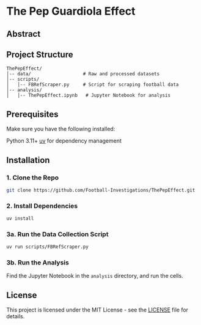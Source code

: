 # The Pep Guardiola Effect

## Abstract

## Project Structure
```
ThePepEffect/
│-- data/                   # Raw and processed datasets
│-- scripts/
│   │-- FBRefScraper.py     # Script for scraping football data
│-- analysis/
│   │-- ThePepEffect.ipynb   # Jupyter Notebook for analysis
```

## Prerequisites
Make sure you have the following installed:

Python 3.11+
[uv](https://docs.astral.sh/uv/) for dependency management

## Installation
### 1. Clone the Repo
```bash
git clone https://github.com/Football-Investigations/ThePepEffect.git
```

### 2. Install Dependencies
```bash
uv install
```

### 3a. Run the Data Collection Script
```bash
uv run scripts/FBRefScraper.py
```

### 3b. Run the Analysis
Find the Jupyter Notebook in the `analysis` directory, and run the cells.

## License
This project is licensed under the MIT License - see the [LICENSE](LICENSE) file for details.
